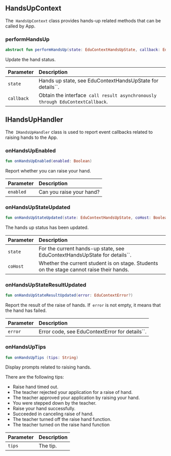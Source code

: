 ## HandsUpContext

The` HandsUpContext` class provides hands-up related methods that can be called by App.

### performHandsUp

```kotlin
abstract fun performHandsUp(state: EduContextHandsUpState, callback: EduContextCallback<Boolean>? = null)
```

Update the hand status.

| Parameter | Description |
| :--------- | :----------------------------------------------- |
| `state` | Hands up state, see EduContextHandsUpState for details``. |
| `callback` | Obtain the interface` call result asynchronously through EduContextCallback`. |

## IHandsUpHandler

The` IHandsUpHandler` class is used to report event callbacks related to raising hands to the App.

### onHandsUpEnabled

```kotlin
fun onHandsUpEnabled(enabled: Boolean)
```

Report whether you can raise your hand.

| Parameter | Description |
| :-------- | :------------- |
| `enabled` | Can you raise your hand? |

### onHandsUpStateUpdated

```kotlin
fun onHandsUpStateUpdated(state: EduContextHandsUpState, coHost: Boolean)
```

The hands up status has been updated.

| Parameter | Description |
| :------- | :-------------------------------------------- |
| `state` | For the current hands-up state, see EduContextHandsUpState for details``. |
| `coHost` | Whether the current student is on stage. Students on the stage cannot raise their hands. |

### onHandsUpStateResultUpdated

```kotlin
fun onHandsUpStateResultUpdated(error: EduContextError?)
```

Report the result of the raise of hands.  If` error` is not empty, it means that the hand has failed.

| Parameter | Description |
| :------ | :------------------------------- |
| `error` | Error code, see EduContextError for details``. |

### onHandsUpTips

```kotlin
fun onHandsUpTips (tips: String)
```

Display prompts related to raising hands.

There are the following tips:

- Raise hand timed out.
- The teacher rejected your application for a raise of hand.
- The teacher approved your application by raising your hand.
- You were stepped down by the teacher.
- Raise your hand successfully.
- Succeeded in canceling raise of hand.
- The teacher turned off the raise hand function.
- The teacher turned on the raise hand function

| Parameter | Description |
| :----- | :--------- |
| `tips` | The tip. |


